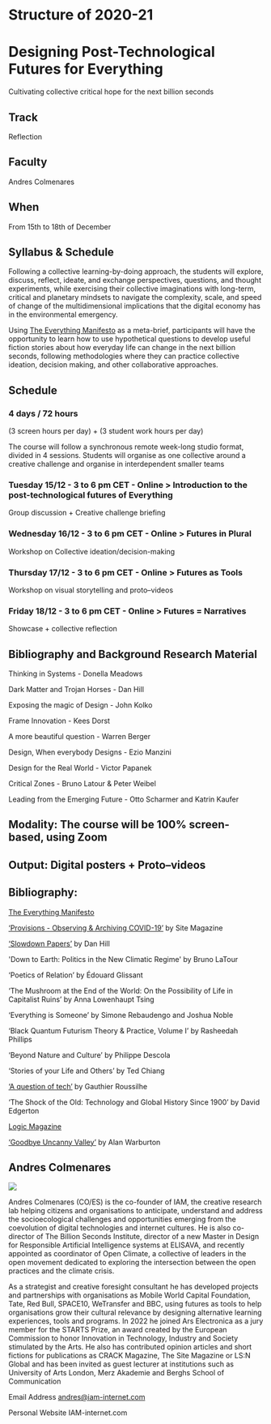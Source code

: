 Structure of 2020-21
======================

# Designing Post-Technological Futures for Everything

Cultivating collective critical hope for the next billion seconds

## Track
Reflection

## Faculty
Andres Colmenares

## When  
From 15th to 18th of December

## Syllabus & Schedule

Following a collective learning-by-doing approach, the students will explore, discuss, reflect, ideate, and exchange perspectives, questions, and thought experiments, while exercising their collective imaginations with long-term, critical and planetary mindsets to navigate the complexity, scale, and speed of change of the multidimensional implications that the digital economy has in the environmental emergency.

Using [The Everything Manifesto](https://www.iam-internet.com/everything) as a meta-brief, participants will have the opportunity to learn how to use hypothetical questions to develop useful fiction stories about how everyday life can change in the next billion seconds, following methodologies where they can practice collective ideation, decision making, and other collaborative approaches.


## Schedule

### 4 days / 72 hours

(3 screen hours per day) +
(3 student work hours per day)

The course will follow a synchronous remote week-long studio format, divided in 4 sessions. Students will organise as one collective around a creative challenge and organise in interdependent smaller teams

### Tuesday 15/12 - 3 to 6 pm CET - Online > Introduction to the post-technological futures of Everything

Group discussion + Creative challenge briefing

### Wednesday 16/12 - 3 to 6 pm CET - Online > Futures in Plural

Workshop on Collective ideation/decision-making

### Thursday 17/12 - 3 to 6 pm CET - Online > Futures as Tools

Workshop on visual storytelling and proto–videos

### Friday 18/12 - 3 to 6 pm CET - Online > Futures = Narratives

Showcase + collective reflection


## Bibliography and Background Research Material

Thinking in Systems - Donella Meadows

Dark Matter and Trojan Horses - Dan Hill

Exposing the magic of Design - John Kolko

Frame Innovation - Kees Dorst

A more beautiful question - Warren Berger

Design, When everybody Designs - Ezio Manzini

Design for the Real World - Victor Papanek

Critical Zones - Bruno Latour & Peter Weibel

Leading from the Emerging Future - Otto Scharmer and Katrin Kaufer

## Modality: The course will be 100% screen-based, using Zoom

## Output: Digital posters + Proto–videos

## Bibliography:

[The Everything Manifesto](https://www.iam-internet.com/everything)

[‘Provisions - Observing & Archiving COVID-19’](https://www.thesitemagazine.com/covid19provisions) by Site Magazine

[‘Slowdown Papers’](https://medium.com/slowdown-papers) by Dan Hill

'Down to Earth: Politics in the New Climatic Regime' by Bruno LaTour

‘Poetics of Relation’ by Édouard Glissant

‘The Mushroom at the End of the World: On the Possibility of Life in Capitalist Ruins’ by Anna Lowenhaupt Tsing

‘Everything is Someone’ by Simone Rebaudengo and Joshua Noble

‘Black Quantum Futurism Theory & Practice, Volume I’ by Rasheedah Phillips

‘Beyond Nature and Culture’ by Philippe Descola

‘Stories of your Life and Others’ by Ted Chiang

 [‘A question of tech’](https://gauthierroussilhe.com/en/posts/une-erreur-de-tech) by Gauthier Roussilhe

‘The Shock of the Old: Technology and Global History Since 1900’ by David Edgerton

[Logic Magazine](https://logicmag.io/)

[‘Goodbye Uncanny Valley’](https://alanwarburton.co.uk/goodbye-uncanny-valley) by Alan Warburton

## Andres Colmenares

![](../../../../assets/images/faculty_photos/andres_colmenares.jpg)

Andres Colmenares (CO/ES) is the co-founder of IAM, the creative research lab helping citizens and organisations to anticipate, understand and address the socioecological challenges and opportunities emerging from the coevolution of digital technologies and internet cultures. He is also co-director of The Billion Seconds Institute, director of a new Master in Design for Responsible Artificial Intelligence systems at ELISAVA,  and recently appointed as coordinator of Open Climate, a collective of leaders in the open movement dedicated to exploring the intersection between the open practices and the climate crisis.

As a strategist and creative foresight consultant he has developed projects and partnerships with organisations as Mobile World Capital Foundation, Tate, Red Bull, SPACE10, WeTransfer and BBC, using futures as tools to help organisations grow their cultural relevance by designing alternative learning experiences, tools and programs. In 2022 he joined Ars Electronica as a jury member for the STARTS Prize, an award created by the European Commission to honor Innovation in Technology, Industry and Society stimulated by the Arts. He also has contributed opinion articles and short fictions for publications as CRACK Magazine, The Site Magazine or LS:N Global and has been invited as guest lecturer at institutions such as University of Arts London, Merz Akademie and Berghs School of Communication

Email Address andres@iam-internet.com

Personal Website IAM-internet.com
